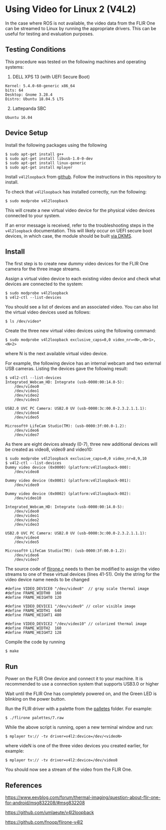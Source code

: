 # Using Video for Linux 2 (V4L2)

In the case where ROS is not available, the video data from the FLIR One can be streamed to Linux by running the appropriate drivers. This can be useful for testing and evaluation purposes.

## Testing Conditions

This procedure was tested on the following machines and operating systems:

1. DELL XPS 13 (with UEFI Secure Boot)
```
Kernel: 5.4.0-60-generic x86_64
bits: 64
Desktop: Gnome 3.28.4
Distro: Ubuntu 18.04.5 LTS
```

2. Lattepanda SBC
```
Ubuntu 16.04
```

## Device Setup

Install the following packages using the following

```
$ sudo apt-get install g++
$ sudo apt-get install libusb-1.0-0-dev
$ sudo apt-get install linux-generic
$ sudo apt-get install mplayer
```

Install `v4l2loopback` from [github](https://github.com/umlaeute/v4l2loopback). Follow the instructions in this repository to install.

To check that `v4l2loopback` has installed correctly, run the following:

```
$ sudo modprobe v4l2loopback
```

This will create a new virtual video device for the physical video devices connected to your system.

If an error message is received, refer to the troubleshooting steps in the `v4l2loopback` documentation. This will likely occur on UEFI secure boot devices, in which case, the module should be built [via DKMS](https://github.com/umlaeute/v4l2loopback#DKMS).

## Install

The first step is to create new dummy video devices for the FLIR One camera for the three image streams.

Assign a virtual video device to each existing video device and check what devices are connected to the system:

```
$ sudo modprobe v4l2loopback
$ v4l2-ctl --list-devices
```

You should see a list of devices and an associated video. You can also list the virtual video devices used as follows:

```
$ ls /dev/video*
```

Create the three new virtual video devices using the following command:

```
$ sudo modprobe v4l2loopback exclusive_caps=0,0 video_nr=<N>,<N+1>,<N+2>
```

where N is the next available virtual video device.

For example, the following device has an internal webcam and two external USB cameras. Listing the devices gave the following result:

```
$ v4l2-ctl --list-devices
Integrated_Webcam_HD: Integrate (usb-0000:00:14.0-5):
	/dev/video0
	/dev/video1
	/dev/video2
	/dev/video3

USB2.0 UVC PC Camera: USB2.0 UV (usb-0000:3c:00.0-2.3.2.1.1.1):
	/dev/video4
	/dev/video5

Microsoft® LifeCam Studio(TM): (usb-0000:3f:00.0-1.2):
	/dev/video6
	/dev/video7
```

As there are eight devices already (0-7), three new additional devices will be created as video8, video9 and video10:

```
$ sudo modprobe v4l2loopback exclusive_caps=0,0 video_nr=8,9,10
$ v4l2-ctl --list-devices
Dummy video device (0x0000) (platform:v4l2loopback-000):
	/dev/video8

Dummy video device (0x0001) (platform:v4l2loopback-001):
	/dev/video9

Dummy video device (0x0002) (platform:v4l2loopback-002):
	/dev/video10

Integrated_Webcam_HD: Integrate (usb-0000:00:14.0-5):
	/dev/video0
	/dev/video1
	/dev/video2
	/dev/video3

USB2.0 UVC PC Camera: USB2.0 UV (usb-0000:3c:00.0-2.3.2.1.1.1):
	/dev/video4
	/dev/video5

Microsoft® LifeCam Studio(TM): (usb-0000:3f:00.0-1.2):
	/dev/video6
	/dev/video7
```

The source code of [flirone.c](src/flirone.c) needs to then be modified to assign the video streams to one of these virtual devices (lines 41-51). Only the string for the video device name needs to be changed

```
#define VIDEO_DEVICE0 "/dev/video8"  // gray scale thermal image
#define FRAME_WIDTH0  160
#define FRAME_HEIGHT0 120

#define VIDEO_DEVICE1 "/dev/video9" // color visible image
#define FRAME_WIDTH1  640
#define FRAME_HEIGHT1 480

#define VIDEO_DEVICE2 "/dev/video10" // colorized thermal image
#define FRAME_WIDTH2  160
#define FRAME_HEIGHT2 128
```

Compile the code by running

```
$ make
```

## Run

Power on the FLIR One device and connect it to your machine. It is recommended to use a connection system that supports USB3.0 or higher

Wait until the FLIR One has completely powered on, and the Green LED is blinking on the power button.

Run the FLIR driver with a palette from the [palletes](palettes) folder. For example:

```
$ ./flirone palettes/7.raw 
```

While the above script is running, open a new terminal window and run:

```
$ mplayer tv:// -tv driver=v4l2:device=/dev/<videoN>
```

where videN is one of the three video devices you created earlier, for example:

```
$ mplayer tv:// -tv driver=v4l2:device=/dev/video8
```

You should now see a stream of the video from the FLIR One.

## References

<https://www.eevblog.com/forum/thermal-imaging/question-about-flir-one-for-android/msg832208/#msg832208>

<https://github.com/umlaeute/v4l2loopback>

<https://github.com/fnoop/flirone-v4l2>